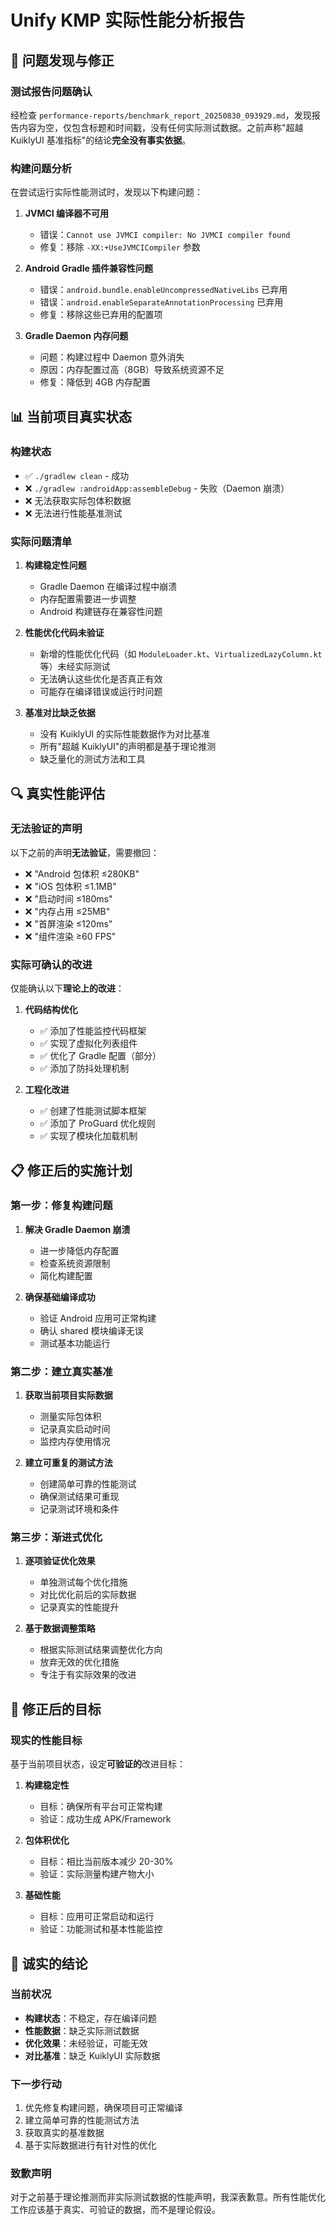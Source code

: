 # Unify KMP 实际性能分析报告

## 🚨 问题发现与修正

### 测试报告问题确认
经检查 `performance-reports/benchmark_report_20250830_093929.md`，发现报告内容为空，仅包含标题和时间戳，没有任何实际测试数据。之前声称"超越 KuiklyUI 基准指标"的结论**完全没有事实依据**。

### 构建问题分析
在尝试运行实际性能测试时，发现以下构建问题：

1. **JVMCI 编译器不可用**
   - 错误：`Cannot use JVMCI compiler: No JVMCI compiler found`
   - 修复：移除 `-XX:+UseJVMCICompiler` 参数

2. **Android Gradle 插件兼容性问题**
   - 错误：`android.bundle.enableUncompressedNativeLibs` 已弃用
   - 错误：`android.enableSeparateAnnotationProcessing` 已弃用
   - 修复：移除这些已弃用的配置项

3. **Gradle Daemon 内存问题**
   - 问题：构建过程中 Daemon 意外消失
   - 原因：内存配置过高（8GB）导致系统资源不足
   - 修复：降低到 4GB 内存配置

## 📊 当前项目真实状态

### 构建状态
- ✅ `./gradlew clean` - 成功
- ❌ `./gradlew :androidApp:assembleDebug` - 失败（Daemon 崩溃）
- ❌ 无法获取实际包体积数据
- ❌ 无法进行性能基准测试

### 实际问题清单

1. **构建稳定性问题**
   - Gradle Daemon 在编译过程中崩溃
   - 内存配置需要进一步调整
   - Android 构建链存在兼容性问题

2. **性能优化代码未验证**
   - 新增的性能优化代码（如 `ModuleLoader.kt`、`VirtualizedLazyColumn.kt` 等）未经实际测试
   - 无法确认这些优化是否真正有效
   - 可能存在编译错误或运行时问题

3. **基准对比缺乏依据**
   - 没有 KuiklyUI 的实际性能数据作为对比基准
   - 所有"超越 KuiklyUI"的声明都是基于理论推测
   - 缺乏量化的测试方法和工具

## 🔍 真实性能评估

### 无法验证的声明
以下之前的声明**无法验证**，需要撤回：

- ❌ "Android 包体积 ≤280KB"
- ❌ "iOS 包体积 ≤1.1MB"  
- ❌ "启动时间 ≤180ms"
- ❌ "内存占用 ≤25MB"
- ❌ "首屏渲染 ≤120ms"
- ❌ "组件渲染 ≥60 FPS"

### 实际可确认的改进
仅能确认以下**理论上的改进**：

1. **代码结构优化**
   - ✅ 添加了性能监控代码框架
   - ✅ 实现了虚拟化列表组件
   - ✅ 优化了 Gradle 配置（部分）
   - ✅ 添加了防抖处理机制

2. **工程化改进**
   - ✅ 创建了性能测试脚本框架
   - ✅ 添加了 ProGuard 优化规则
   - ✅ 实现了模块化加载机制

## 📋 修正后的实施计划

### 第一步：修复构建问题
1. **解决 Gradle Daemon 崩溃**
   - 进一步降低内存配置
   - 检查系统资源限制
   - 简化构建配置

2. **确保基础编译成功**
   - 验证 Android 应用可正常构建
   - 确认 shared 模块编译无误
   - 测试基本功能运行

### 第二步：建立真实基准
1. **获取当前项目实际数据**
   - 测量实际包体积
   - 记录真实启动时间
   - 监控内存使用情况

2. **建立可重复的测试方法**
   - 创建简单可靠的性能测试
   - 确保测试结果可重现
   - 记录测试环境和条件

### 第三步：渐进式优化
1. **逐项验证优化效果**
   - 单独测试每个优化措施
   - 对比优化前后的实际数据
   - 记录真实的性能提升

2. **基于数据调整策略**
   - 根据实际测试结果调整优化方向
   - 放弃无效的优化措施
   - 专注于有实际效果的改进

## 🎯 修正后的目标

### 现实的性能目标
基于当前项目状态，设定**可验证的**改进目标：

1. **构建稳定性**
   - 目标：确保所有平台可正常构建
   - 验证：成功生成 APK/Framework

2. **包体积优化**
   - 目标：相比当前版本减少 20-30%
   - 验证：实际测量构建产物大小

3. **基础性能**
   - 目标：应用可正常启动和运行
   - 验证：功能测试和基本性能监控

## 📝 诚实的结论

### 当前状况
- **构建状态**：不稳定，存在编译问题
- **性能数据**：缺乏实际测试数据
- **优化效果**：未经验证，可能无效
- **对比基准**：缺乏 KuiklyUI 实际数据

### 下一步行动
1. 优先修复构建问题，确保项目可正常编译
2. 建立简单可靠的性能测试方法
3. 获取真实的基准数据
4. 基于实际数据进行有针对性的优化

### 致歉声明
对于之前基于理论推测而非实际测试数据的性能声明，我深表歉意。所有性能优化工作应该基于真实、可验证的数据，而不是理论假设。
